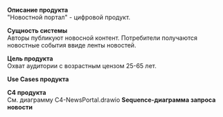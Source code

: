 **Описание продукта** <br>
"Новостной портал" - цифровой продукт.

**Сущность системы** <br>
Авторы публикуют новосной контент.
Потребители получаются новостные события ввиде ленты новостей.

**Цель продукта** <br>
Охват аудитории с возрастным цензом 25-65 лет. 
 
**Use Cases продукта** <br>

**C4 продукта** <br>
См. диаграмму C4-NewsPortal.drawio
**Sequence-диаграмма запроса новости** <br>